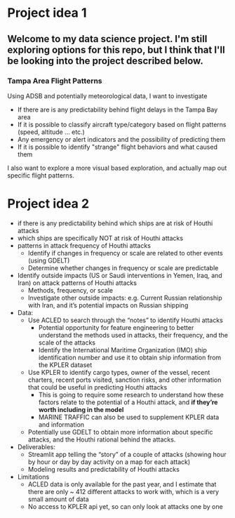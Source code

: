 # Project idea 1

## Welcome to my data science project. I'm still exploring options for this repo, but I think that I'll be looking into the project described below.

### Tampa Area Flight Patterns

Using ADSB and potentially meteorological data, I want to investigate

- If there are is any predictability behind flight delays in the Tampa Bay area
- If it is possible to classify aircraft type/category based on flight patterns (speed, altitude ... etc.)
- Any emergency or alert indicators and the possibility of predicting them
- If it is possible to identify "strange" flight behaviors and what caused them

I also want to explore a more visual based exploration, and actually map out specific flight patterns.

# Project idea 2
- if there is any predictability behind which ships are at risk of Houthi attacks
- which ships are specifically NOT at risk of Houthi attacks
- patterns in attack frequency of Houthi attacks
    - Identify if changes in frequency or scale are related to other events (using GDELT)
    - Determine whether changes in frequency or scale are predictable
- Identify outside impacts (US or Saudi interventions in Yemen, Iraq, and Iran) on attack patterns of Houthi attacks
    - Methods, frequency, or scale
    - Investigate other outside impacts: e.g. Current Russian relationship with Iran, and it’s potential impacts on Russian shipping
- Data:
    - Use ACLED to search through the “notes” to identify Houthi attacks
        - Potential opportunity for feature engineering to better understand the methods used in attacks, their frequency, and the scale of the attacks
        - Identify the International Maritime Organization (IMO) ship identification number and use it to obtain ship information from the KPLER dataset
    - Use KPLER to identify cargo types, owner of the vessel, recent charters, recent ports visited, sanction risks, and other information that could be useful in predicting Houthi attacks
        - This is going to require some research to understand how these factors relate to the potential of a Houthi attack, and **if they’re worth including in the model**
        - MARINE TRAFFIC can also be used to supplement KPLER data and information
    - Potentially use GDELT to obtain more information about specific attacks, and the Houthi rational behind the attacks.
- Deliverables:
    - Streamlit app telling the “story” of a couple of attacks (showing hour by hour or day by day activity on a map for each attack)
    - Modeling results and predictability of Houthi attacks
- Limitations
    - ACLED data is only available for the past year, and I estimate that there are only ~ 412 different attacks to work with, which is a very small amount of data
    - No access to KPLER api yet, so can only look at attacks one by one
